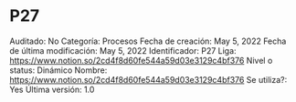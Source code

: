 # P27

Auditado: No
Categoría: Procesos
Fecha de creación: May 5, 2022
Fecha de última modificación: May 5, 2022
Identificador: P27
Liga: https://www.notion.so/2cd4f8d60fe544a59d03e3129c4bf376 
Nivel o status: Dinámico
Nombre: https://www.notion.so/2cd4f8d60fe544a59d03e3129c4bf376 
Se utiliza?: Yes
Última versión: 1.0